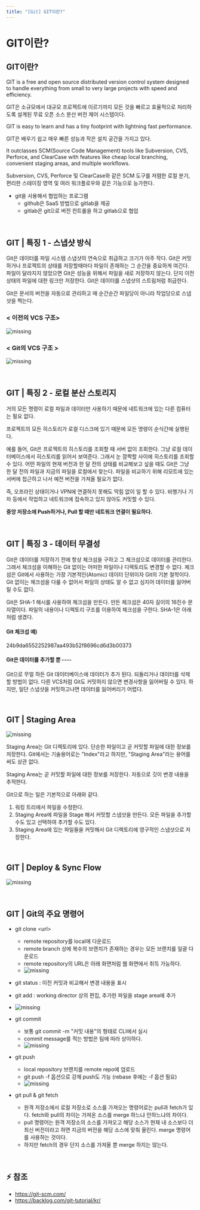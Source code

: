 ```yaml
---
title: "[Git] GIT이란?"
---
```


# GIT이란?


## GIT이란?

GIT is a free and open source distributed version control system designed to handle everything from small to very large projects with speed and efficiency.

GIT은 소규모에서 대규모 프로젝트에 이르기까지 모든 것을 빠르고 효율적으로 처리하도록 설계된 무료 오픈 소스 분산 버전 제어 시스텝이다.

GIT is easy to learn and has a tiny footprint with lightning fast performance.

GIT은 배우기 쉽고 매우 빠른 성능과 작은 설치 공간을 가지고 있다.

It outclasses SCM(Source Code Management) tools like Subversion, CVS, Perforce, and ClearCase with features like cheap local branching, convenient staging areas, and multiple workflows.

Subversion, CVS, Perforce 및 ClearCase와 같은 SCM 도구를 저렴한 로컬 분기, 편리한 스테이징 영역 및 여러 워크플로우와 같은 기능으로 능가한다.

* git을 사용해서 협업하는 프로그램
  - github은 SaaS 방법으로 gitlab을 제공
  - gitlab은 git으로 버전 컨트롤을 하고 gitlab으로 협업

<br>

## GIT | 특징 1 - 스냅샷 방식

Git은 데이터를 파일 시스템 스냅샷의 연속으로 취급하고 크기가 아주 작다. Git은 커밋하거나 프로젝트의 상태를 저장할때마다 파일이 존재하는 그 순간을 중요하게 여긴다. 파일이 달라지지 않았으면 Git은 성능을 위해서 파일을 새로 저장하지 않는다. 단지 이전 상태의 파일에 대한 링크만 저장한다. Git은 데이터를 스냅샷의 스트림처럼 취급한다.

Git은 문서의 버전을 자동으로 관리하고 매 순간순간 파일당이 아니라 작업당으로 스냅샷을 찍는다.

### \< 이전의 VCS 구조>
![missing](../assets/img/2022/221205_1.png)

### \< Git의 VCS 구조 >
![missing](../assets/img/2022/221205_2.png)

<br>

## GIT | 특징 2 - 로컬 분산 스토리지

거의 모든 명령이 로컬 파일과 데이터만 사용하기 때문에 네트워크에 있는 다른 컴퓨터는 필요 없다.

프로젝트의 모든 히스토리가 로컬 디스크에 있기 때문에 모든 명령이 순식간에 실행된다.

예를 들어, Git은 프로젝트의 히스토리를 조회할 때 서버 없이 조회한다. 그냥 로컬 데이터베이스에서 히스토리를 읽어서 보여준다. 그래서 눈 깜짝할 사이에 히스토리를 조회할 수 있다. 어떤 파일의 현재 버전과 한 달 전의 상태를 비교해보고 싶을 때도 Git은 그냥 한 달 전의 파일과 지금의 파일을 로컬에서 찾는다. 파일을 비교하기 위해 리모트에 있는 서버에 접근하고 나서 예전 버전을 가져올 필요가 없다.

즉, 오프라인 상태이거나 VPN에 연결하지 못해도 막힘 없이 일 할 수 있다. 비행기나 기차 등에서 작업하고 네트워크에 접속하고 있지 않아도 커밋할 수 있다.

**중앙 저장소에 Push하거나, Pull 할 때만 네트워크 연결이 필요하다.**

<br>

## GIT | 특징 3 - 데이터 무결성

Git은 데이터를 저장하기 전에 항상 체크섬을 구하고 그 체크섬으로 데이터를 관리한다. 그래서 체크섬을 이해하는 Git 없이는 어떠한 파일이나 디렉토리도 변경할 수 없다. 체크섬은 Git에서 사용하는 가장 기본적인(Atomic) 데이터 단위이자 Git의 기본 철학이다. Git 없이는 체크섬을 다룰 수 없어서 파일의 상태도 알 수 없고 심지어 데이터를 잃어버릴 수도 없다.

Git은 SHA-1 해시를 사용하여 체크섬을 만든다. 만든 체크섬은 40자 길이의 16진수 문자열이다. 파일의 내용이나 디렉토리 구조를 이용하여 체크섬을 구한다. SHA-1은 아래처럼 생겼다.

#### Git 체크섭 예)
24b9da6552252987aa493b52f8696cd6d3b00373

#### Git은 데이터를 추가할 뿐 ----
Git으로 무얼 하든 Git 데이터베이스에 데이터가 추가 된다. 되돌리거나 데이터를 삭제할 방법이 없다. 다른 VCS처럼 Git도 커밋하지 않으면 변경사항을 잃어버릴 수 있다. 하지만, 일단 스냅샷을 커밋하고나면 데이터를 잃어버리기 어렵다.

<br>

## GIT | Staging Area

![missing](../assets/img/2022/221205_3.png)

Staging Area는 Git 디렉토리에 있다. 단순한 파일이고 곧 커밋할 파일에 대한 정보를 저장한다. Git에서는 기술용어로는 "Index"라고 하지만, "Staging Area"라는 용어를 써도 상관 없다.

Staging Area는 곧 커밋할 파일에 대한 정보를 저장한다. 자동으로 깃이 변경 내용을 추적한다.

Git으로 하는 일은 기본적으로 아래와 같다.

1. 워킹 트리에서 파일을 수정한다.
2. Staging Area에 파일을 Stage 해서 커밋할 스냅샷을 만든다. 모든 파일을 추가할 수도 있고 선택하여 추가할 수도 있다.
3. Staging Area에 있는 파일들을 커밋해서 Git 디렉토리에 영구적인 스냅샷으로 저장한다.

<br>

## GIT | Deploy & Sync Flow

![missing](../assets/img/2022/221205_4.png)

<br>

## GIT | Git의 주요 명령어

* git clone \<url>
  * remote repository를 local에 다운로드
  * remote branch 상에 복수의 브랜치가 존재하는 경우는 모든 브랜치를 일괄 다운로드
  * remote repository의 URL은 아래 화면처럼 웹 화면에서 취득 가능하다.
  * ![missing](../assets/img/2022/221205_5.png)

* git status : 이전 커밋과 비교해서 변경 내용을 표시
* git add : working director 상의 편집, 추가한 파일을 stage area에 추가
* ![missing](../assets/img/2022/221205_6.png)

* git commit 
  * 보통 git commit -m "커밋 내용"의 형태로 CLI에서 실시
  * commit message를 적는 방법은 팀에 따라 상이하다.
  * ![missing](../assets/img/2022/221205_7.png)

* git push
  * local repository 브랜치를 remote repo에 업로드
  * git push -f 옵션으로 강제 push도 가능 (rebase 후에는 -f 옵션 필요)
  * ![missing](../assets/img/2022/221205_8.png)

* git pull & git fetch
  * 원격 저장소에서 로컬 저장소로 소스를 가져오는 명령어로는 pull과 fetch가 있다. fetch와 pull의 차이는 가져온 소스를 merge 하느냐 안하느냐의 차이다.
  * pull 명령어는 원격 저장소의 소스를 가져오고 해당 소스가 현재 내 소스보다 더 최신 버전이라고 하면 지금의 버전을 해당 소스에 맞춰 올린다. merge 명령어를 사용하는 것이다.
  * 하지만 fetch의 경우 단지 소스를 가져올 뿐 merge 하지는 않는다.

<br>

## ⚡ 참조
* <https://git-scm.com/>
* <https://backlog.com/git-tutorial/kr/>

<br>
